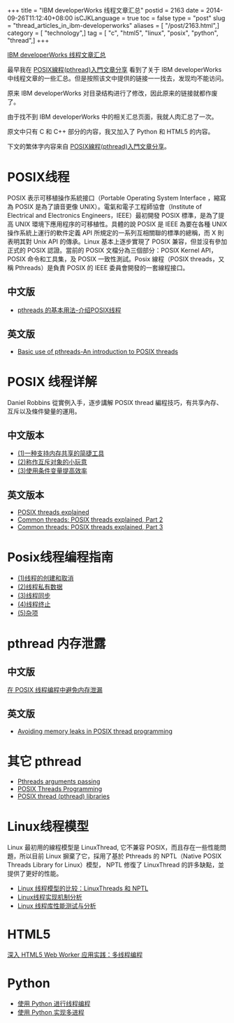 +++
title = "IBM developerWorks 线程文章汇总"
postid = 2163
date = 2014-09-26T11:12:40+08:00
isCJKLanguage = true
toc = false
type = "post"
slug = "thread_articles_in_ibm-developerworks"
aliases = [ "/post/2163.html",]
category = [ "technology",]
tag = [ "c", "html5", "linux", "posix", "python", "thread",]
+++


[IBM developerWorks 线程文章汇总](https://blog.zengrong.net/post/2163.html)

最早我在 [POSIX線程(pthread)入門文章分享][1] 看到了关于 IBM developerWorks 中线程文章的一些汇总。但是按照该文中提供的链接一一找去，发现均不能访问。

原来 IBM developerWorks 对目录结构进行了修改，因此原来的链接就都作废了。

由于找不到 IBM developerWorks 中的相关汇总页面，我就人肉汇总了一次。

原文中只有 C 和 C++ 部分的内容，我又加入了 Python 和 HTML5 的内容。

下文的繁体字内容来自 [POSIX線程(pthread)入門文章分享][1]。<!--more-->

# POSIX线程

POSIX 表示可移植操作系統接口（Portable Operating System Interface ，縮寫為 POSIX 是為了讀音更像 UNIX）。電氣和電子工程師協會（Institute of Electrical and Electronics Engineers，IEEE）最初開發 POSIX 標準，是為了提高 UNIX 環境下應用程序的可移植性。具體的說 POSIX 是 IEEE 為要在各種 UNIX 操作系統上運行的軟件定義 API 所規定的一系列互相關聯的標準的總稱，而 X 則表明其對 Unix API 的傳承。Linux 基本上逐步實現了 POSIX 兼容，但並沒有參加正式的 POSIX 認證。當前的 POSIX 文檔分為三個部分：POSIX Kernel API，POSIX 命令和工具集，及 POSIX 一致性測試。Posix 線程（POSIX threads，又稱 Pthreads）是負責 POSIX 的 IEEE 委員會開發的一套線程接口。

## 中文版

* [pthreads 的基本用法-介绍POSIX线程][5]

## 英文版

* [Basic use of pthreads-An introduction to POSIX threads][17]

# POSIX 线程详解

Daniel Robbins 從實例入手，逐步講解 POSIX thread 編程技巧，有共享內存、互斥以及條件變量的運用。

## 中文版本

* [(1)一种支持内存共享的简捷工具][3]
* [(2)称作互斥对象的小玩意][4]
* [(3)使用条件变量提高效率][11]

## 英文版本

* [POSIX threads explained][13]
* [Common threads: POSIX threads explained, Part 2][14]
* [Common threads: POSIX threads explained, Part 3][15]

# Posix线程编程指南

* [(1)线程的创建和取消][6]
* [(2)线程私有数据][7]
* [(3)线程同步][8]
* [(4)线程终止][9]
* [(5)杂项][10]
 
# pthread 内存泄露

## 中文版

[在 POSIX 线程编程中避免内存泄漏][23]

## 英文版

* [Avoiding memory leaks in POSIX thread programming][16]

# 其它 pthread

* [Pthreads arguments passing][18]
* [POSIX Threads Programming][19]
* [POSIX thread (pthread) libraries][20]

# Linux线程模型

Linux 最初用的線程模型是 LinuxThread, 它不兼容 POSIX，而且存在一些性能問題，所以目前 Linux 摒棄了它，採用了基於 Pthreads 的 NPTL（Native POSIX Threads Library for Linux）模型， NPTL 修復了 LinuxThread 的許多缺點，並提供了更好的性能。

* [Linux 线程模型的比较：LinuxThreads 和 NPTL][2]
* [Linux线程实现机制分析][5]
* [Linux 线程库性能测试与分析][12]

# HTML5

[深入 HTML5 Web Worker 应用实践：多线程编程][21]

# Python

* [使用 Python 进行线程编程][22]
* [使用 Python 实现多进程][24]


[1]: http://dragonspring.pixnet.net/blog/post/32963482-posix%E7%B7%9A%E7%A8%8B%28pthread%29%E5%85%A5%E9%96%80%E6%96%87%E7%AB%A0%E5%88%86%E4%BA%AB
[2]: http://www.ibm.com/developerworks/cn/linux/l-threading.html
[3]: http://www.ibm.com/developerworks/cn/linux/thread/posix_thread1/
[4]: http://www.ibm.com/developerworks/cn/linux/thread/posix_thread2/
[11]: http://www.ibm.com/developerworks/cn/linux/thread/posix_thread3/
[5]: http://www.ibm.com/developerworks/cn/linux/l-pthred/
[6]: http://www.ibm.com/developerworks/cn/linux/thread/posix_threadapi/part1/
[7]: http://www.ibm.com/developerworks/cn/linux/thread/posix_threadapi/part2/
[8]: http://www.ibm.com/developerworks/cn/linux/thread/posix_threadapi/part3/
[9]: http://www.ibm.com/developerworks/cn/linux/thread/posix_threadapi/part4/
[10]: http://www.ibm.com/developerworks/cn/linux/thread/posix_threadapi/part5/
[12]: http://www.ibm.com/developerworks/cn/linux/l-nptl/
[13]: http://www.ibm.com/developerworks/linux/library/l-posix1/
[14]: http://www.ibm.com/developerworks/linux/library/l-posix2/
[15]: http://www.ibm.com/developerworks/linux/library/l-posix3/
[16]: http://www.ibm.com/developerworks/linux/library/l-memory-leaks/
[17]: http://www.ibm.com/developerworks/linux/library/l-pthred/
[18]: http://www.domaigne.com/blog/computing/pthreads-arguments-passing/
[19]: https://computing.llnl.gov/tutorials/pthreads/
[20]: http://www.yolinux.com/TUTORIALS/LinuxTutorialPosixThreads.html
[21]: http://www.ibm.com/developerworks/cn/web/1112_sunch_webworker/
[22]: http://www.ibm.com/developerworks/cn/aix/library/au-threadingpython/
[23]: http://www.ibm.com/developerworks/cn/linux/l-memory-leaks/
[24]: http://www.ibm.com/developerworks/cn/aix/library/au-multiprocessing/
